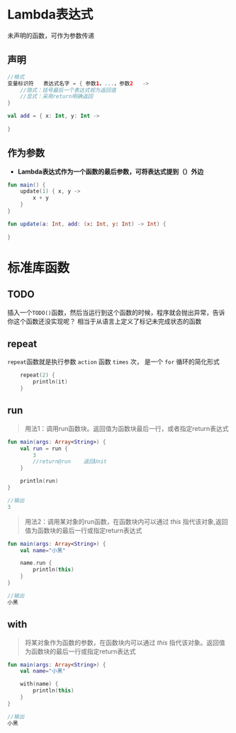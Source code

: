 # Lambda表达式

未声明的函数，可作为参数传递

## 声明

```kotlin
//格式
变量标识符	表达式名字 = { 参数1，...，参数2	->
	//隐式：括号最后一个表达式视为返回值
    //显式：采用return明确返回
}

val add = { x: Int, y: Int ->
    
}
```

## 作为参数

* **Lambda表达式作为一个函数的最后参数，可将表达式提到（）外边**

```kotlin
fun main() {
    update(1) { x, y ->
        x + y
    }
}

fun update(a: Int, add: (x: Int, y: Int) -> Int) {
    
}
```

# 标准库函数

## TODO

插入一个` TODO() `函数，然后当运行到这个函数的时候，程序就会抛出异常，告诉你这个函数还没实现呢？ 相当于从语言上定义了标记未完成状态的函数

## repeat

`repeat`函数就是执行参数 `action` 函数 `times` 次， 是一个 `for` 循环的简化形式

```kotlin
    repeat(2) {
        println(it)
    }
```

## run

> 用法1：调用run函数块。返回值为函数块最后一行，或者指定return表达式

```kotlin
fun main(args: Array<String>) {
    val run = run {
        3
        //return@run    返回Unit
    }

    println(run)
}

//输出
3
```

> 用法2：调用某对象的run函数，在函数块内可以通过 *this* 指代该对象,返回值为函数块的最后一行或指定return表达式

```kotlin
fun main(args: Array<String>) {
    val name="小黑"

    name.run {
        println(this)
    }
}

//输出
小黑
```

## with

> 将某对象作为函数的参数，在函数块内可以通过 *this* 指代该对象。返回值为函数块的最后一行或指定return表达式

```kotlin
fun main(args: Array<String>) {
    val name="小黑"

    with(name) {
        println(this)
    }
}

//输出
小黑
```

